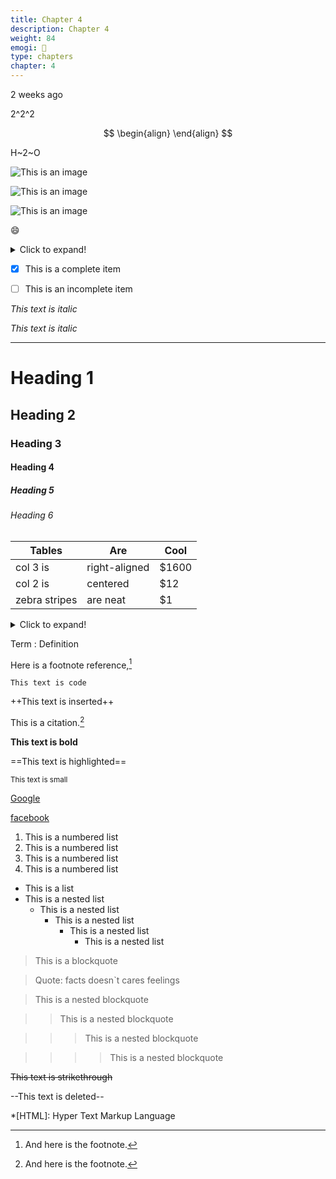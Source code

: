 ```yaml
---
title: Chapter 4
description: Chapter 4
weight: 84
emogi: 🤭
type: chapters
chapter: 4
---
```



<time datetime="2013-04-06T12:32+00:00">2 weeks ago</time>


2^2^2


$$
\begin{align}
\end{align}
$$


H~2~O


![This is an image](https://www.google.com/images/branding/googlelogo/1x/googlelogo_color_272x92dp.png)

![This is an image](https://images.pexels.com/photos/14980905/pexels-photo-14980905.jpeg "This is a title")

![This is an image](https://images.pexels.com/photos/1612351/pexels-photo-1612351.jpeg)


:smile:


<details>
<summary>Click to expand!</summary>
</details>


- [x] This is a complete item
- [ ] This is an incomplete item


*This text is italic*

_This text is italic_


---


# Heading 1 
## Heading 2 
### Heading 3 
#### Heading 4 
##### Heading 5 
###### Heading 6 


| Tables | Are | Cool |
| --- | --- | --- |
| col 3 is | right-aligned | $1600 |
| col 2 is | centered | $12 |
| zebra stripes | are neat | $1 |


<details>
<summary>Click to expand!</summary>
</details>


Term
: Definition


Here is a footnote reference,[^1]
[^1]: And here is the footnote.


`This text is code`


++This text is inserted++


This is a citation.[^1]
[^1]: This is a citation.


**This text is bold**


==This text is highlighted==


<sub>This text is small</sub>


[Google](https://www.google.com)

[facebook](https://www.facebook.com "This is a title")


1. This is a numbered list
2. This is a numbered list
3. This is a numbered list
4. This is a numbered list
- This is a list
- This is a nested list
	- This is a nested list
		- This is a nested list
			- This is a nested list
				- This is a nested list


> This is a blockquote

> Quote: facts doesn`t cares feelings 

> This is a nested blockquote

>> This is a nested blockquote

>>> This is a nested blockquote

>>>> This is a nested blockquote


~~This text is strikethrough~~


--This text is deleted--


*[HTML]: Hyper Text Markup Language
